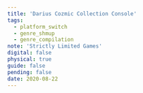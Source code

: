 ```yaml
---
title: 'Darius Cozmic Collection Console'
tags:
  - platform_switch
  - genre_shmup
  - genre_compilation
note: 'Strictly Limited Games'
digital: false
physical: true
guide: false
pending: false
date: 2020-08-22
---
```

